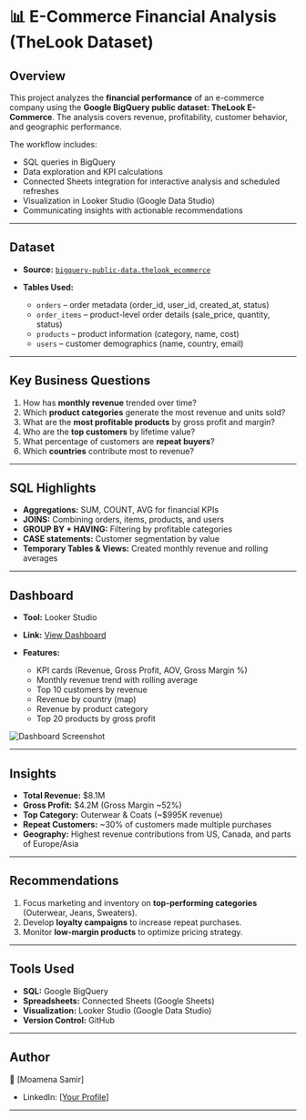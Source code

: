 # 📊 E-Commerce Financial Analysis (TheLook Dataset)

## Overview

This project analyzes the **financial performance** of an e-commerce company using the **Google BigQuery public dataset: TheLook E-Commerce**. The analysis covers revenue, profitability, customer behavior, and geographic performance.

The workflow includes:

* SQL queries in BigQuery
* Data exploration and KPI calculations
* Connected Sheets integration for interactive analysis and scheduled refreshes
* Visualization in Looker Studio (Google Data Studio)
* Communicating insights with actionable recommendations

---

## Dataset

* **Source:** [`bigquery-public-data.thelook_ecommerce`](https://console.cloud.google.com/marketplace/details/bigquery-public-data/thelook-ecommerce)
* **Tables Used:**

  * `orders` – order metadata (order_id, user_id, created_at, status)
  * `order_items` – product-level order details (sale_price, quantity, status)
  * `products` – product information (category, name, cost)
  * `users` – customer demographics (name, country, email)

---

## Key Business Questions

1. How has **monthly revenue** trended over time?
2. Which **product categories** generate the most revenue and units sold?
3. What are the **most profitable products** by gross profit and margin?
4. Who are the **top customers** by lifetime value?
5. What percentage of customers are **repeat buyers**?
6. Which **countries** contribute most to revenue?

---

## SQL Highlights

* **Aggregations:** SUM, COUNT, AVG for financial KPIs
* **JOINS:** Combining orders, items, products, and users
* **GROUP BY + HAVING:** Filtering by profitable categories
* **CASE statements:** Customer segmentation by value
* **Temporary Tables & Views:** Created monthly revenue and rolling averages

---

## Dashboard

* **Tool:** Looker Studio
* **Link:** [View Dashboard](https://lookerstudio.google.com/reporting/3324c8ba-7f40-406b-9935-198848f2bba1)
* **Features:**

  * KPI cards (Revenue, Gross Profit, AOV, Gross Margin %)
  * Monthly revenue trend with rolling average
  * Top 10 customers by revenue
  * Revenue by country (map)
  * Revenue by product category
  * Top 20 products by gross profit

![Dashboard Screenshot](3c28f383-adc3-49bd-87b8-9e2f730a6777.png)

---

## Insights

* **Total Revenue:** $8.1M
* **Gross Profit:** $4.2M (Gross Margin ~52%)
* **Top Category:** Outerwear & Coats (~$995K revenue)
* **Repeat Customers:** ~30% of customers made multiple purchases
* **Geography:** Highest revenue contributions from US, Canada, and parts of Europe/Asia

---

## Recommendations

1. Focus marketing and inventory on **top-performing categories** (Outerwear, Jeans, Sweaters).
2. Develop **loyalty campaigns** to increase repeat purchases.
3. Monitor **low-margin products** to optimize pricing strategy.

---

## Tools Used

* **SQL:** Google BigQuery
* **Spreadsheets:** Connected Sheets (Google Sheets)
* **Visualization:** Looker Studio (Google Data Studio)
* **Version Control:** GitHub

---

## Author

👤 [Moamena Samir]

* LinkedIn: [[Your Profile](https://www.linkedin.com/in/moamena-samir-12b2a61b3/)]
---
